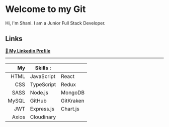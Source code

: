 # Welcome to my Git
Hi, I'm Shani. I am a Junior Full Stack Developer.


## Links
**[ :link: My Linkedin Profile](https://www.linkedin.com/in/shani-rom-0a8b3a242/)**

***



|   My    |  Skills :    |             |
|--------:|--------------|--------------|
|HTML     | JavaScript   | React        |
|CSS      | TypeScript   | Redux        |
|SASS     | Node.js      | MongoDB      |
|MySQL    | GitHub       | GitKraken    |
|JWT      | Express.js   | Chart.js     |
|Axios    | Cloudinary   |      



